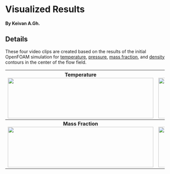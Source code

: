 # Visualized Results
**By Keivan A.Gh.**

## Details
These four video clips are created based on the results of the initial OpenFOAM simulation for [temperature](./Temperature%20Contour.avi), [pressure](./Pressure%20Contour.avi), [mass fraction](./Mass%20Fraction%20Contour.avi), and [density](./Density%20Contour.avi) contours in the center of the flow field.


| Temperature [<img width="460" height="128" src="https://user-images.githubusercontent.com/44712667/135472329-80e3e9dc-ac24-4dc3-8fc2-0326b8da5576.gif">](./Temperature%20Contour.avi) | Pressure [<img width="460" height="128" src="https://user-images.githubusercontent.com/44712667/135472497-a896e69b-1abe-411c-b175-0f0a79d4117f.gif">](./Pressure%20Contour.avi) |
| :---: | :---: |
| **Mass Fraction** [<img width="460" height="128" src="https://user-images.githubusercontent.com/44712667/135472564-00cdd8e6-e4e8-4394-ba8c-0714e1fca1fc.gif">](./Mass%20Fraction%20Contour.avi) | **Density** [<img width="460" height="128" src="https://user-images.githubusercontent.com/44712667/135472709-ab2ab0e0-0517-4887-bb88-b6c85152b31e.gif">](./Density%20Contour.avi) |

